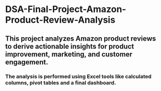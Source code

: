 # DSA-Final-Project-Amazon-Product-Review-Analysis
## This project analyzes Amazon product reviews to derive actionable insights for product improvement, marketing, and customer engagement. 
### The analysis is performed using Excel tools like calculated columns, pivot tables and a final dashboard.
